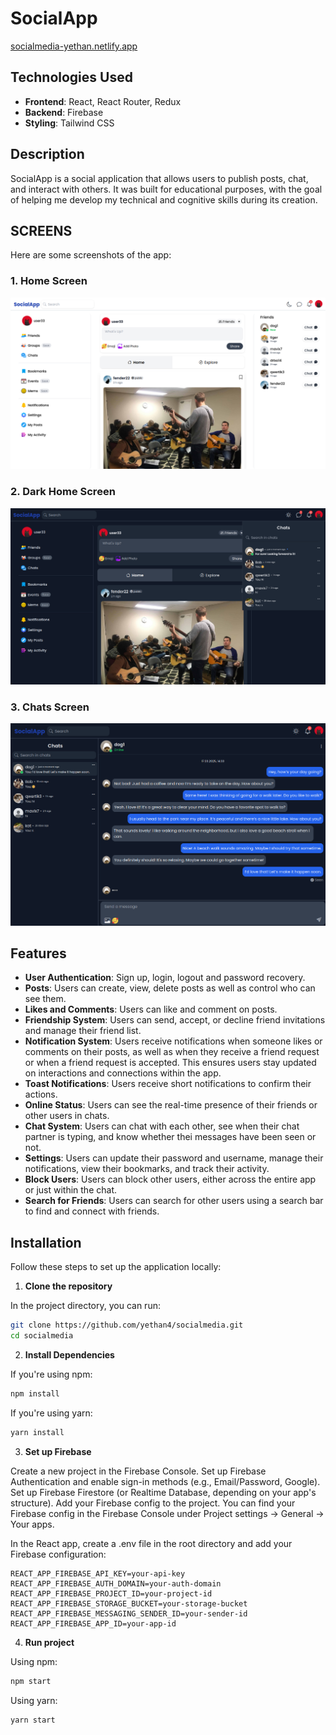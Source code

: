 # SocialApp
[socialmedia-yethan.netlify.app](https://socialmedia-yethan.netlify.app/index.html)

## Technologies Used

- **Frontend**: React, React Router, Redux
- **Backend**: Firebase
- **Styling**: Tailwind CSS

## Description

SocialApp is a social application that allows users to publish posts, chat, and interact with others. It was built for educational purposes, with the goal of helping me develop my technical and cognitive skills during its creation.

## SCREENS

Here are some screenshots of the app:

### 1. Home Screen

![Home Screen](https://github.com/yethan4/socialmedia/blob/main/screenshots/home.png)

### 2. Dark Home Screen

![Dark Home Screen](https://github.com/yethan4/socialmedia/blob/main/screenshots/homeDark.png)

### 3. Chats Screen

![Chats Screen](https://github.com/yethan4/socialmedia/blob/main/screenshots/chats.png)

## Features

- **User Authentication**: Sign up, login, logout and password recovery.
- **Posts**: Users can create, view, delete posts as well as control who can see them.
- **Likes and Comments**: Users can like and comment on posts.
- **Friendship System**: Users can send, accept, or decline friend invitations and manage their friend list.
- **Notification System**: Users receive notifications when someone likes or comments on their posts, as well as when they receive a friend request or when a friend request is accepted. This ensures users stay updated on interactions and connections within the app.
- **Toast Notifications**: Users receive short notifications to confirm their actions.
- **Online Status**: Users can see the real-time presence of their friends or other users in chats.
- **Chat System**: Users can chat with each other, see when their chat partner is typing, and know whether thei messages have been seen or not.
- **Settings**: Users can update their password and username, manage their notifications, view their bookmarks, and track their activity.
- **Block Users**: Users can block other users, either across the entire app or just within the chat.
- **Search for Friends**: Users can search for other users using a search bar to find and connect with friends.

## Installation

Follow these steps to set up the application locally:

  1. **Clone the repository**
  
  In the project directory, you can run:
  
  ```bash
  git clone https://github.com/yethan4/socialmedia.git
  cd socialmedia
  ```
  
  2. **Install Dependencies**
  
  If you're using npm:
  ```bash
  npm install
  ```
  
  If you're using yarn:
  ```bash
  yarn install
  ```
  
  3. **Set up Firebase**
  
  Create a new project in the Firebase Console.
  Set up Firebase Authentication and enable sign-in methods (e.g., Email/Password, Google).
  Set up Firebase Firestore (or Realtime Database, depending on your app's structure).
  Add your Firebase config to the project. You can find your Firebase config in the Firebase Console under Project settings -> General -> Your apps.
  
  In the React app, create a .env file in the root directory and add your Firebase configuration:
  
  ```plaintext
  REACT_APP_FIREBASE_API_KEY=your-api-key
  REACT_APP_FIREBASE_AUTH_DOMAIN=your-auth-domain
  REACT_APP_FIREBASE_PROJECT_ID=your-project-id
  REACT_APP_FIREBASE_STORAGE_BUCKET=your-storage-bucket
  REACT_APP_FIREBASE_MESSAGING_SENDER_ID=your-sender-id
  REACT_APP_FIREBASE_APP_ID=your-app-id
  ```
  
  4. **Run project**
  
  Using npm:
  ```bash
  npm start
  ```
  
  Using yarn:
  ```bash
  yarn start
  ```
